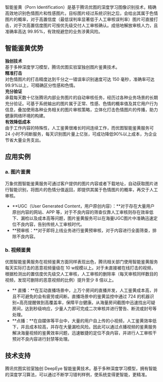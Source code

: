 智能鉴黄（Porn Identification）是基于腾讯优图的深度学习图像识别技术，精确高效地识别色情图片和性感图片。目标图片经过系统识别之后，会给出其属于色情图片的概率，对于高置信度（最低误判率显著低于人工审核误判率）图片可直接打击，对于次高置信度图片可按优先级交付人工审核确认。成倍地解放审核人力，且准确率高达 99.95%，有效规避您的业务涉黄风险。

## 智能鉴黄优势
**独创技术**</br>基于多种深度学习模型，腾讯优图实验室独创图片鉴黄技术。</br>**精准打击**</br>对色情图片的打击精度达到千分之一错误率识别速度可达 150 毫秒，准确率可达 99.9%以上，可精确区分性感和色情。</br>**充分验证**</br>承载每天数十亿张腾讯内部业务图片的自动审核任务，经历过各种业务场景的长期充分验证。可基于系统输出的图片属于正常、性感、色情的概率值及其它用户行为信息，叠加使用各种业务相关的图片审核策略，立体化打击色情图片的传播，助力健康网络环境的构建。</br>**有效降低成本**</br>由于工作内容的特殊性，人工鉴黄很难长时间连续工作，而优图智能鉴黄服务可 24 小时不间断服务，每天识别图片量上亿张，可成功降低90%以上成本，为企业节省大量业务支出。

## 应用实例
### a. 图片鉴黄
万象优图智能鉴黄服务可通过客户提供的图片内容或者下载地址，自动获取图片进行智能识别，将图片的色情分值返回，即提供其属于色情图片的概率，再交于人工审核。
- **UGC（User Generated Content，用户原创内容）：**对于存在大量用户原创内容的网站、APP 等，对于不良内容的筛查仅靠人工审核则存在效率低下、漏检以及成本高等问题，图片鉴黄服务可以在海量UGC图片中准确迅速定位不良内容，告别传统人工审核时代。
- **预审核：**对于即将上线业务进行鉴黄预审核，对于内容进行全面筛查，排除不良内容。

### b. 视频鉴黄
优图智能鉴黄服务在视频鉴黄方面同样表现出色，腾讯相关部门使用智能鉴黄服务每天实际打击的恶意视频量级在 10 w规模以上。对于未直接被在线打击的视频，根据检测出的置信度优先级交人工审核，人工审核的删除率（每天审核同样数目的视频，发现可删除的恶意视频的比例）提升至少 8 倍以上。
- ** 直播：**在互动直播场景中，上万个房间的直播并发，人工鉴黄成本高，并且不可避免的会有疲劳或间断。直播场景中的鉴黄监控中通过 724 的机器识别+高亮提醒做到高覆盖率，保障平台健康。从海量房间截图中迅速找出可疑房间，达到秒级响应，少量人力即可完成二次审核并进行警告、断流或封号等处理。
- **点播：**在自媒体等平台中，大量的用户自上传的小视频，人工鉴黄效率低下，并且成本较高，并存在大量漏检风险。因此可以通过点播视频的鉴黄服务解决海量视频的鉴黄效率问题，迅速敏捷的定位不良内容，并进行人工审核干预对不良内容进行封禁等处理。

## 技术支持
 腾讯优图实验室独创 DeepEye 智能鉴黄技术。基于多种深度学习模型，拥有智能的深度学习算法，可以通过不断学习错判样例，使系统变得更智能，更精准。
